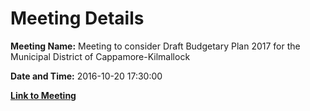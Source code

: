 # Meeting Details

**Meeting Name:** Meeting to consider Draft Budgetary Plan 2017 for the Municipal District of Cappamore-Kilmallock

**Date and Time:** 2016-10-20 17:30:00

**[Link to Meeting](https://www.limerick.ie/council/whats-on/meeting-consider-draft-budgetary-plan-2017-municipal-district-cappamore-kilmallock)**
